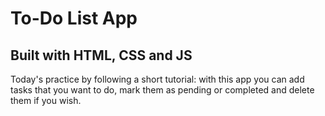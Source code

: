 # To-Do List App
## Built with HTML, CSS and JS

Today's practice by following a short tutorial: with this app you can add tasks that you want to do, mark them as pending or completed and delete them if you wish.
